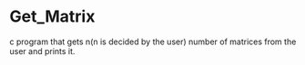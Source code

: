 # Get_Matrix
c program that gets n(n is decided by the user) number of matrices from the user and prints it.
